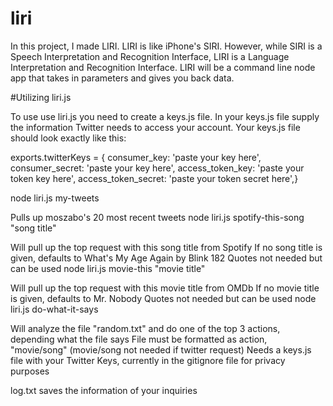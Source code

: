 # liri
In this project, I made LIRI. LIRI is like iPhone's SIRI. However, while SIRI is a Speech Interpretation and Recognition Interface, LIRI is a Language Interpretation and Recognition Interface. LIRI will be a command line node app that takes in parameters and gives you back data.

#Utilizing liri.js

To use use liri.js you need to create a keys.js file. 
In your keys.js file supply the information Twitter needs to access your account. 
Your keys.js file should look exactly like this:

exports.twitterKeys = {
  consumer_key: 'paste your key here',
  consumer_secret: 'paste your key here',
  access_token_key: 'paste your token key here',
  access_token_secret: 'paste your token secret here',}

node liri.js my-tweets

Pulls up moszabo's 20 most recent tweets
node liri.js spotify-this-song "song title"

Will pull up the top request with this song title from Spotify
If no song title is given, defaults to What's My Age Again by Blink 182
Quotes not needed but can be used
node liri.js movie-this "movie title"

Will pull up the top request with this movie title from OMDb
If no movie title is given, defaults to Mr. Nobody
Quotes not needed but can be used
node liri.js do-what-it-says

Will analyze the file "random.txt" and do one of the top 3 actions, depending what the file says
File must be formatted as action, "movie/song" (movie/song not needed if twitter request)
Needs a keys.js file with your Twitter Keys, currently in the gitignore file for privacy purposes

log.txt saves the information of your inquiries
